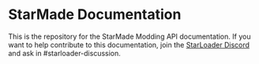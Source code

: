 # StarMade Documentation
This is the repository for the StarMade Modding API documentation. If you want to help contribute to this documentation, join the
[StarLoader Discord](https://discord.gg/z6acMKTkKp) and ask in #starloader-discussion.